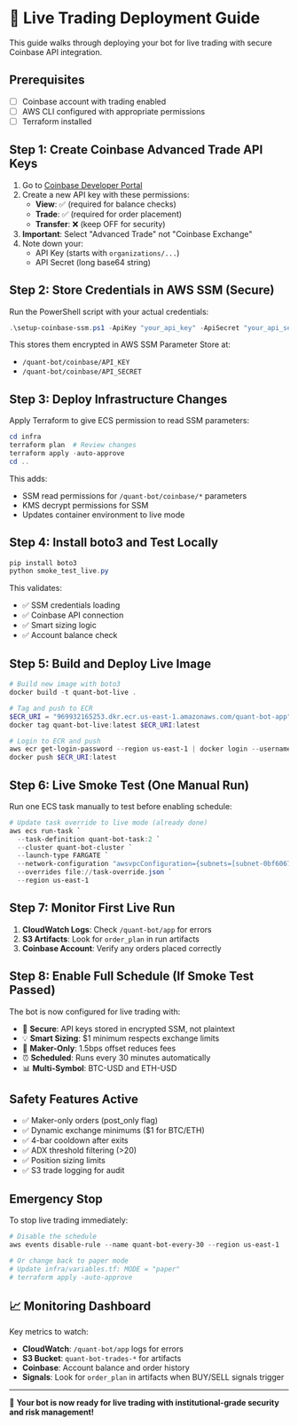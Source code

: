 # 🚀 Live Trading Deployment Guide

This guide walks through deploying your bot for live trading with secure Coinbase API integration.

## Prerequisites

- [ ] Coinbase account with trading enabled
- [ ] AWS CLI configured with appropriate permissions
- [ ] Terraform installed

## Step 1: Create Coinbase Advanced Trade API Keys

1. Go to [Coinbase Developer Portal](https://www.coinbase.com/cloud)
2. Create a new API key with these permissions:
   - **View**: ✅ (required for balance checks)
   - **Trade**: ✅ (required for order placement) 
   - **Transfer**: ❌ (keep OFF for security)
3. **Important**: Select "Advanced Trade" not "Coinbase Exchange"
4. Note down your:
   - API Key (starts with `organizations/...`)
   - API Secret (long base64 string)

## Step 2: Store Credentials in AWS SSM (Secure)

Run the PowerShell script with your actual credentials:

```powershell
.\setup-coinbase-ssm.ps1 -ApiKey "your_api_key" -ApiSecret "your_api_secret"
```

This stores them encrypted in AWS SSM Parameter Store at:
- `/quant-bot/coinbase/API_KEY`
- `/quant-bot/coinbase/API_SECRET`

## Step 3: Deploy Infrastructure Changes

Apply Terraform to give ECS permission to read SSM parameters:

```powershell
cd infra
terraform plan  # Review changes
terraform apply -auto-approve
cd ..
```

This adds:
- SSM read permissions for `/quant-bot/coinbase/*` parameters
- KMS decrypt permissions for SSM
- Updates container environment to live mode

## Step 4: Install boto3 and Test Locally

```powershell
pip install boto3
python smoke_test_live.py
```

This validates:
- ✅ SSM credentials loading
- ✅ Coinbase API connection  
- ✅ Smart sizing logic
- ✅ Account balance check

## Step 5: Build and Deploy Live Image

```powershell
# Build new image with boto3
docker build -t quant-bot-live .

# Tag and push to ECR
$ECR_URI = "969932165253.dkr.ecr.us-east-1.amazonaws.com/quant-bot-app"
docker tag quant-bot-live:latest $ECR_URI:latest

# Login to ECR and push
aws ecr get-login-password --region us-east-1 | docker login --username AWS --password-stdin $ECR_URI
docker push $ECR_URI:latest
```

## Step 6: Live Smoke Test (One Manual Run)

Run one ECS task manually to test before enabling schedule:

```powershell
# Update task override to live mode (already done)
aws ecs run-task `
  --task-definition quant-bot-task:2 `
  --cluster quant-bot-cluster `
  --launch-type FARGATE `
  --network-configuration "awsvpcConfiguration={subnets=[subnet-0bf6067c27c20cafb,subnet-07ec095ea8d54e24d],securityGroups=[sg-0cfe1946724ffa248],assignPublicIp=ENABLED}" `
  --overrides file://task-override.json `
  --region us-east-1
```

## Step 7: Monitor First Live Run

1. **CloudWatch Logs**: Check `/quant-bot/app` for errors
2. **S3 Artifacts**: Look for `order_plan` in run artifacts  
3. **Coinbase Account**: Verify any orders placed correctly

## Step 8: Enable Full Schedule (If Smoke Test Passed)

The bot is now configured for live trading with:

- 🔐 **Secure**: API keys stored in encrypted SSM, not plaintext
- 💡 **Smart Sizing**: $1 minimum respects exchange limits  
- 🎯 **Maker-Only**: 1.5bps offset reduces fees
- ⏰ **Scheduled**: Runs every 30 minutes automatically
- 📊 **Multi-Symbol**: BTC-USD and ETH-USD

## Safety Features Active

- ✅ Maker-only orders (post_only flag)
- ✅ Dynamic exchange minimums ($1 for BTC/ETH)
- ✅ 4-bar cooldown after exits
- ✅ ADX threshold filtering (>20)
- ✅ Position sizing limits
- ✅ S3 trade logging for audit

## Emergency Stop

To stop live trading immediately:

```powershell
# Disable the schedule
aws events disable-rule --name quant-bot-every-30 --region us-east-1

# Or change back to paper mode
# Update infra/variables.tf: MODE = "paper"
# terraform apply -auto-approve
```

## 📈 Monitoring Dashboard

Key metrics to watch:
- **CloudWatch**: `/quant-bot/app` logs for errors
- **S3 Bucket**: `quant-bot-trades-*` for artifacts  
- **Coinbase**: Account balance and order history
- **Signals**: Look for `order_plan` in artifacts when BUY/SELL signals trigger

---

🎯 **Your bot is now ready for live trading with institutional-grade security and risk management!**